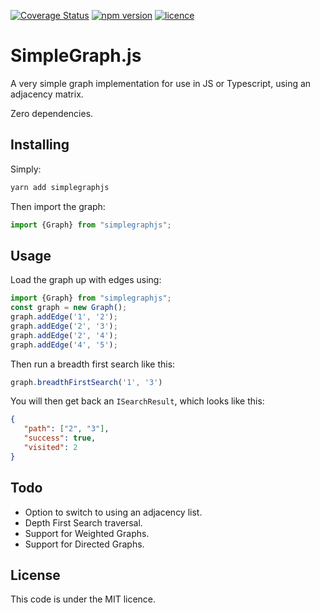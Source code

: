 [![Coverage Status](https://coveralls.io/repos/github/CraigHarley/SimpleGraphJS/badge.svg?branch=master)](https://coveralls.io/github/CraigHarley/SimpleGraphJS?branch=master)
[![npm version](https://badge.fury.io/js/simplegraphjs.svg)](https://badge.fury.io/js/simplegraphjs)
[![licence](https://img.shields.io/pypi/l/gita.svg?style=flat)](https://github.com/CraigHarley/SimpleGraphJS/blob/master/LICENSE)

# SimpleGraph.js

A very simple graph implementation for use in JS or Typescript, using an adjacency matrix.

Zero dependencies.

## Installing

Simply:
```bash
yarn add simplegraphjs
```

Then import the graph:
```typescript
import {Graph} from "simplegraphjs";
```

## Usage
Load the graph up with edges using:
```typescript
import {Graph} from "simplegraphjs";
const graph = new Graph();
graph.addEdge('1', '2');
graph.addEdge('2', '3');
graph.addEdge('2', '4');
graph.addEdge('4', '5');
```

Then run a breadth first search like this:
```typescript
graph.breadthFirstSearch('1', '3')
```

You will then get back an `ISearchResult`, which looks like this:
```json
{
   "path": ["2", "3"],
   "success": true,
   "visited": 2
}
```

## Todo
- Option to switch to using an adjacency list.
- Depth First Search traversal.
- Support for Weighted Graphs.
- Support for Directed Graphs.

## License
This code is under the MIT licence.
